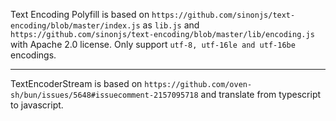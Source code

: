 Text Encoding Polyfill is based on 
`https://github.com/sinonjs/text-encoding/blob/master/index.js` as `lib.js` and 
`https://github.com/sinonjs/text-encoding/blob/master/lib/encoding.js` with Apache 2.0 license.
Only support `utf-8, utf-16le and utf-16be` encodings.

-----

TextEncoderStream is based on `https://github.com/oven-sh/bun/issues/5648#issuecomment-2157095718` and translate from typescript to javascript.